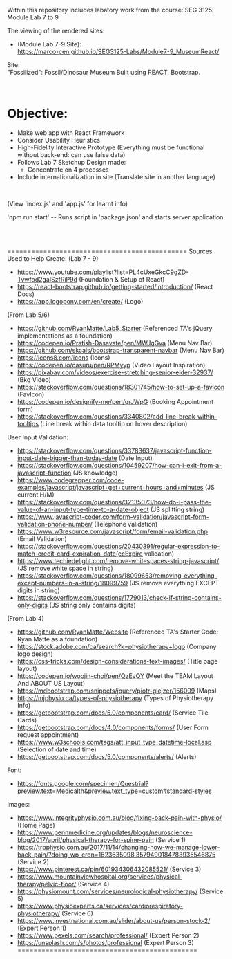 Within this repository includes labatory work from the course: SEG 3125: Module Lab 7 to 9

The viewing of the rendered sites:
* (Module Lab 7-9 Site): <br>
https://marco-cen.github.io/SEG3125-Labs/Module7-9_MuseumReact/

Site: <br> "Fossilized": Fossil/Dinosaur Museum Built using REACT, Bootstrap. 

<br>

# Objective:
- Make web app with React Framework 
- Consider Usability Heuristics
- High-Fidelity Interactive Prototype (Everything must be functional without back-end: can use false data)
- Follows Lab 7 Sketchup Design made:
    - Concentrate on 4 processes  
- Include internationalization in site (Translate site in another language)

<br>

(View 'index.js' and 'app.js' for learnt info) <br>

'npm run start' -- Runs script in 'package.json' and starts server application

<br> <br>






=============================================
Sources Used to Help Create:
(Lab 7 - 9)
- https://www.youtube.com/playlist?list=PL4cUxeGkcC9gZD-Tvwfod2gaISzfRiP9d  (Foundation & Setup of React)
- https://react-bootstrap.github.io/getting-started/introduction/ (React Docs)
- https://app.logopony.com/en/create/ (Logo)




(From Lab 5/6)
- https://github.com/RyanMatte/Lab5_Starter (Referenced TA's jQuery implementations as a foundation)
- https://codepen.io/Pratish-Dasavate/pen/MWJqGva (Menu Nav Bar)
- https://github.com/skcals/bootstrap-transparent-navbar (Menu Nav Bar)
- https://icons8.com/icons (Icons)
- https://codepen.io/casuru/pen/RPMyyp (Video Layout Inspiration)
- https://pixabay.com/videos/exercise-stretching-senior-elder-32937/ (Bkg Video)
- https://stackoverflow.com/questions/18301745/how-to-set-up-a-favicon (FavIcon)
- https://codepen.io/designify-me/pen/qrJWpG (Booking Appointment form)
- https://stackoverflow.com/questions/3340802/add-line-break-within-tooltips (Line break within data tooltip on hover description)

User Input Validation:
- https://stackoverflow.com/questions/33783637/javascript-function-input-date-bigger-than-today-date (Date Input)
- https://stackoverflow.com/questions/10459207/how-can-i-exit-from-a-javascript-function (JS knowledge)
- https://www.codegrepper.com/code-examples/javascript/javascript+get+current+hours+and+minutes (JS current H/M)
- https://stackoverflow.com/questions/32135073/how-do-i-pass-the-value-of-an-input-type-time-to-a-date-object (JS splitting string)
- https://www.javascript-coder.com/form-validation/javascript-form-validation-phone-number/ (Telephone validation)
- https://www.w3resource.com/javascript/form/email-validation.php (Email Validation)
- https://stackoverflow.com/questions/20430391/regular-expression-to-match-credit-card-expiration-date(ccExpire validation)
- https://www.techiedelight.com/remove-whitespaces-string-javascript/ (JS remove white space in string)
- https://stackoverflow.com/questions/18099653/removing-everything-except-numbers-in-a-string/18099759 (JS remove everything EXCEPT digits in string)
- https://stackoverflow.com/questions/1779013/check-if-string-contains-only-digits (JS string only contains digits)

(From Lab 4)
- https://github.com/RyanMatte/Website (Referenced TA's Starter Code: Ryan Matte as a foundation)
- https://stock.adobe.com/ca/search?k=physiotherapy+logo (Company logo design)
- https://css-tricks.com/design-considerations-text-images/ (Title page layout)
- https://codepen.io/woojin-choi/pen/QzEvQY (Meet the TEAM Layout And ABOUT US Layout)
- https://mdbootstrap.com/snippets/jquery/piotr-glejzer/156009 (Maps)
- https://mjphysio.ca/types-of-physiotherapy (Types of Physiotherapy Info)
- https://getbootstrap.com/docs/5.0/components/card/ (Service Tile Cards)
- https://getbootstrap.com/docs/4.0/components/forms/ (User Form request appointment)
- https://www.w3schools.com/tags/att_input_type_datetime-local.asp (Selection of date and time)
- https://getbootstrap.com/docs/5.0/components/alerts/ (Alerts)

Font:
- https://fonts.google.com/specimen/Questrial?preview.text=Medicalth&preview.text_type=custom#standard-styles 

Images:
- https://www.integrityphysio.com.au/blog/fixing-back-pain-with-physio/  (Home Page)
- https://www.pennmedicine.org/updates/blogs/neuroscience-blog/2017/april/physical-therapy-for-spine-pain  (Service 1)
- https://trpphysio.com.au/2017/11/14/changing-how-we-manage-lower-back-pain/?doing_wp_cron=1623635098.3579490184783935546875 (Service 2)
- https://www.pinterest.ca/pin/601934306432085521/ (Service 3)
- https://www.mountainviewhospital.org/services/physical-therapy/pelvic-floor/ (Service 4)
- https://physiomount.com/services/neurological-physiotherapy/ (Service 5)
- https://www.physioexperts.ca/services/cardiorespiratory-physiotherapy/ (Service 6)
- https://www.investnational.com.au/slider/about-us/person-stock-2/ (Expert Person 1)
- https://www.pexels.com/search/professional/ (Expert Person 2)
- https://unsplash.com/s/photos/professional (Expert Person 3)
=============================================
